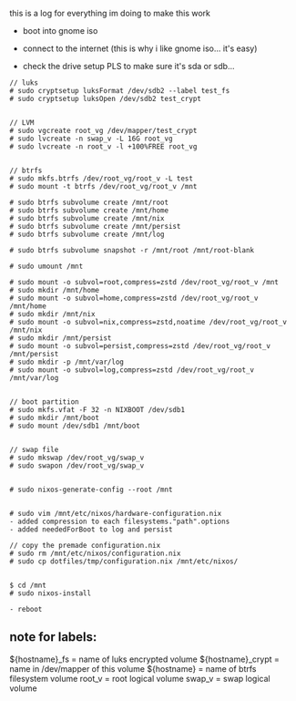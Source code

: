 this is a log for everything im doing to make this work

- boot into gnome iso
- connect to the internet (this is why i like gnome iso... it's easy)

- check the drive setup PLS to make sure it's sda or sdb...
```
// luks
# sudo cryptsetup luksFormat /dev/sdb2 --label test_fs
# sudo cryptsetup luksOpen /dev/sdb2 test_crypt


// LVM
# sudo vgcreate root_vg /dev/mapper/test_crypt
# sudo lvcreate -n swap_v -L 16G root_vg
# sudo lvcreate -n root_v -l +100%FREE root_vg


// btrfs
# sudo mkfs.btrfs /dev/root_vg/root_v -L test
# sudo mount -t btrfs /dev/root_vg/root_v /mnt

# sudo btrfs subvolume create /mnt/root
# sudo btrfs subvolume create /mnt/home
# sudo btrfs subvolume create /mnt/nix
# sudo btrfs subvolume create /mnt/persist
# sudo btrfs subvolume create /mnt/log

# sudo btrfs subvolume snapshot -r /mnt/root /mnt/root-blank

# sudo umount /mnt

# sudo mount -o subvol=root,compress=zstd /dev/root_vg/root_v /mnt
# sudo mkdir /mnt/home
# sudo mount -o subvol=home,compress=zstd /dev/root_vg/root_v /mnt/home
# sudo mkdir /mnt/nix
# sudo mount -o subvol=nix,compress=zstd,noatime /dev/root_vg/root_v /mnt/nix
# sudo mkdir /mnt/persist
# sudo mount -o subvol=persist,compress=zstd /dev/root_vg/root_v /mnt/persist
# sudo mkdir -p /mnt/var/log
# sudo mount -o subvol=log,compress=zstd /dev/root_vg/root_v /mnt/var/log


// boot partition
# sudo mkfs.vfat -F 32 -n NIXBOOT /dev/sdb1
# sudo mkdir /mnt/boot
# sudo mount /dev/sdb1 /mnt/boot


// swap file
# sudo mkswap /dev/root_vg/swap_v
# sudo swapon /dev/root_vg/swap_v


# sudo nixos-generate-config --root /mnt


# sudo vim /mnt/etc/nixos/hardware-configuration.nix
- added compression to each filesystems."path".options
- added neededForBoot to log and persist

// copy the premade configuration.nix
# sudo rm /mnt/etc/nixos/configuration.nix
# sudo cp dotfiles/tmp/configuration.nix /mnt/etc/nixos/


$ cd /mnt
# sudo nixos-install

- reboot
```

## note for labels:
${hostname}_fs = name of luks encrypted volume
${hostname}_crypt = name in /dev/mapper of this volume
${hostname} = name of btrfs filesystem volume
root_v = root logical volume
swap_v = swap logical volume